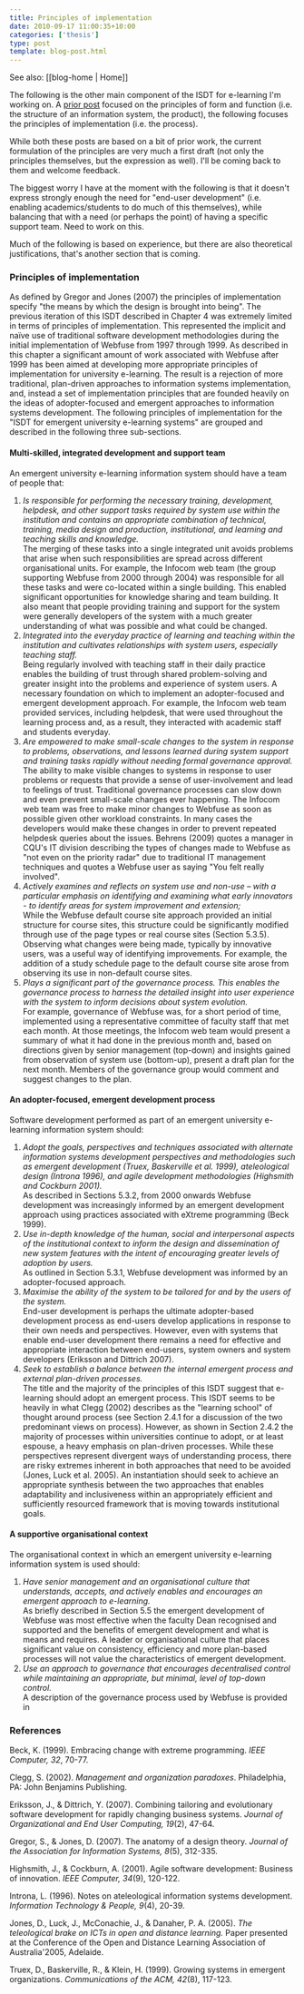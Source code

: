 ```yaml
---
title: Principles of implementation
date: 2010-09-17 11:00:35+10:00
categories: ['thesis']
type: post
template: blog-post.html
---
```


See also: [[blog-home | Home]]

The following is the other main component of the ISDT for e-learning I'm working on. A [prior post](/blog2/2010/09/15/principles-of-form-and-function/) focused on the principles of form and function (i.e. the structure of an information system, the product), the following focuses the principles of implementation (i.e. the process).

While both these posts are based on a bit of prior work, the current formulation of the principles are very much a first draft (not only the principles themselves, but the expression as well). I'll be coming back to them and welcome feedback.

The biggest worry I have at the moment with the following is that it doesn't express strongly enough the need for "end-user development" (i.e. enabling academics/students to do much of this themselves), while balancing that with a need (or perhaps the point) of having a specific support team. Need to work on this.

Much of the following is based on experience, but there are also theoretical justifications, that's another section that is coming.

### Principles of implementation

As defined by Gregor and Jones (2007) the principles of implementation specify "the means by which the design is brought into being". The previous iteration of this ISDT described in Chapter 4 was extremely limited in terms of principles of implementation. This represented the implicit and naïve use of traditional software development methodologies during the initial implementation of Webfuse from 1997 through 1999. As described in this chapter a significant amount of work associated with Webfuse after 1999 has been aimed at developing more appropriate principles of implementation for university e-learning. The result is a rejection of more traditional, plan-driven approaches to information systems implementation, and, instead a set of implementation principles that are founded heavily on the ideas of adopter-focused and emergent approaches to information systems development. The following principles of implementation for the "ISDT for emergent university e-learning systems" are grouped and described in the following three sub-sections.

#### Multi-skilled, integrated development and support team

An emergent university e-learning information system should have a team of people that:

1. _Is responsible for performing the necessary training, development, helpdesk, and other support tasks required by system use within the institution and contains an appropriate combination of technical, training, media design and production, institutional, and learning and teaching skills and knowledge._  
    The merging of these tasks into a single integrated unit avoids problems that arise when such responsibilities are spread across different organisational units. For example, the Infocom web team (the group supporting Webfuse from 2000 through 2004) was responsible for all these tasks and were co-located within a single building. This enabled significant opportunities for knowledge sharing and team building. It also meant that people providing training and support for the system were generally developers of the system with a much greater understanding of what was possible and what could be changed.
2. _Integrated into the everyday practice of learning and teaching within the institution and cultivates relationships with system users, especially teaching staff._  
    Being regularly involved with teaching staff in their daily practice enables the building of trust through shared problem-solving and greater insight into the problems and experience of system users. A necessary foundation on which to implement an adopter-focused and emergent development approach. For example, the Infocom web team provided services, including helpdesk, that were used throughout the learning process and, as a result, they interacted with academic staff and students everyday.
3. _Are empowered to make small-scale changes to the system in response to problems, observations, and lessons learned during system support and training tasks rapidly without needing formal governance approval._  
    The ability to make visible changes to systems in response to user problems or requests that provide a sense of user-involvement and lead to feelings of trust. Traditional governance processes can slow down and even prevent small-scale changes ever happening. The Infocom web team was free to make minor changes to Webfuse as soon as possible given other workload constraints. In many cases the developers would make these changes in order to prevent repeated helpdesk queries about the issues. Behrens (2009) quotes a manager in CQU's IT division describing the types of changes made to Webfuse as "not even on the priority radar" due to traditional IT management techniques and quotes a Webfuse user as saying "You felt really involved".
4. _Actively examines and reflects on system use and non-use – with a particular emphasis on identifying and examining what early innovators - to identify areas for system improvement and extension;_  
    While the Webfuse default course site approach provided an initial structure for course sites, this structure could be significantly modified through use of the page types or real course sites (Section 5.3.5). Observing what changes were being made, typically by innovative users, was a useful way of identifying improvements. For example, the addition of a study schedule page to the default course site arose from observing its use in non-default course sites.
5. _Plays a significant part of the governance process. This enables the governance process to harness the detailed insight into user experience with the system to inform decisions about system evolution._  
    For example, governance of Webfuse was, for a short period of time, implemented using a representative committee of faculty staff that met each month. At those meetings, the Infocom web team would present a summary of what it had done in the previous month and, based on directions given by senior management (top-down) and insights gained from observation of system use (bottom-up), present a draft plan for the next month. Members of the governance group would comment and suggest changes to the plan.

#### An adopter-focused, emergent development process

Software development performed as part of an emergent university e-learning information system should:

1. _Adopt the goals, perspectives and techniques associated with alternate information systems development perspectives and methodologies such as emergent development (Truex, Baskerville et al. 1999), ateleological design (Introna 1996), and agile development methodologies (Highsmith and Cockburn 2001)._  
    As described in Sections 5.3.2, from 2000 onwards Webfuse development was increasingly informed by an emergent development approach using practices associated with eXtreme programming (Beck 1999).
2. _Use in-depth knowledge of the human, social and interpersonal aspects of the institutional context to inform the design and dissemination of new system features with the intent of encouraging greater levels of adoption by users._  
    As outlined in Section 5.3.1, Webfuse development was informed by an adopter-focused approach.
3. _Maximise the ability of the system to be tailored for and by the users of the system._  
    End-user development is perhaps the ultimate adopter-based development process as end-users develop applications in response to their own needs and perspectives. However, even with systems that enable end-user development there remains a need for effective and appropriate interaction between end-users, system owners and system developers (Eriksson and Dittrich 2007).
4. _Seek to establish a balance between the internal emergent process and external plan-driven processes._  
    The title and the majority of the principles of this ISDT suggest that e-learning should adopt an emergent process. This ISDT seems to be heavily in what Clegg (2002) describes as the "learning school" of thought around process (see Section 2.4.1 for a discussion of the two predominant views on process). However, as shown in Section 2.4.2 the majority of processes within universities continue to adopt, or at least espouse, a heavy emphasis on plan-driven processes. While these perspectives represent divergent ways of understanding process, there are risky extremes inherent in both approaches that need to be avoided (Jones, Luck et al. 2005). An instantiation should seek to achieve an appropriate synthesis between the two approaches that enables adaptability and inclusiveness within an appropriately efficient and sufficiently resourced framework that is moving towards institutional goals.

#### A supportive organisational context

The organisational context in which an emergent university e-learning information system is used should:

1. _Have senior management and an organisational culture that understands, accepts, and actively enables and encourages an emergent approach to e-learning._  
    As briefly described in Section 5.5 the emergent development of Webfuse was most effective when the faculty Dean recognised and supported and the benefits of emergent development and what is means and requires. A leader or organisational culture that places significant value on consistency, efficiency and more plan-based processes will not value the characteristics of emergent development.
2. _Use an approach to governance that encourages decentralised control while maintaining an appropriate, but minimal, level of top-down control._  
    A description of the governance process used by Webfuse is provided in

### References

Beck, K. (1999). Embracing change with extreme programming. _IEEE Computer, 32_, 70-77.

Clegg, S. (2002). _Management and organization paradoxes_. Philadelphia, PA: John Benjamins Publishing.

Eriksson, J., & Dittrich, Y. (2007). Combining tailoring and evolutionary software development for rapidly changing business systems. _Journal of Organizational and End User Computing, 19_(2), 47-64.

Gregor, S., & Jones, D. (2007). The anatomy of a design theory. _Journal of the Association for Information Systems, 8_(5), 312-335.

Highsmith, J., & Cockburn, A. (2001). Agile software development: Business of innovation. _IEEE Computer, 34_(9), 120-122.

Introna, L. (1996). Notes on ateleological information systems development. _Information Technology & People, 9_(4), 20-39.

Jones, D., Luck, J., McConachie, J., & Danaher, P. A. (2005). _The teleological brake on ICTs in open and distance learning._ Paper presented at the Conference of the Open and Distance Learning Association of Australia'2005, Adelaide.

Truex, D., Baskerville, R., & Klein, H. (1999). Growing systems in emergent organizations. _Communications of the ACM, 42_(8), 117-123.